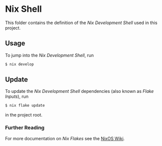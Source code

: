 # Nix Shell

This folder contains the definition of the *Nix Development Shell* used in this project.

## Usage

To jump into the *Nix Development Shell*, run

```bash
$ nix develop
```

## Update

To update the *Nix Development Shell* dependencies (also known as *Flake Inputs*), run

```bash
$ nix flake update
```

in the project root.

### Further Reading

For more documentation on *Nix Flakes* see the [NixOS Wiki](https://nixos.wiki/wiki/Flakes).
